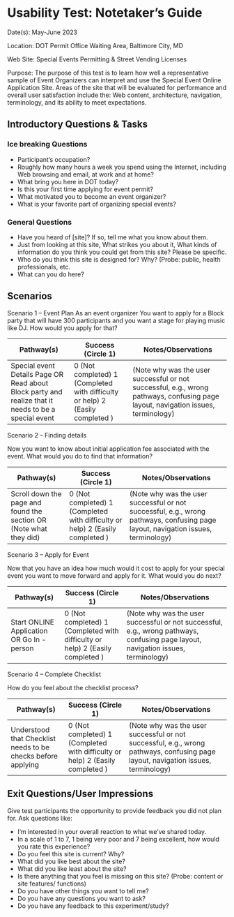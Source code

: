 # Usability Test: Notetaker’s Guide 

Date(s): May-June 2023

Location: DOT Permit Office Waiting Area, Baltimore City, MD 

Web Site:  Special Events Permitting & Street Vending Licenses

Purpose: The purpose of this test is to learn how well a representative sample of Event Organizers can interpret and use the Special Event Online Application Site.  Areas of the site that will be evaluated for performance and overall user satisfaction include the: Web content, architecture, navigation, terminology, and its ability to meet expectations. 


## Introductory Questions & Tasks  

### Ice breaking Questions 

* Participant’s occupation?  
* Roughly how many hours a week you spend using the Internet, including Web browsing and email, at work and at home? 
* What bring you here in DOT today? 
* Is this your first time applying for event permit? 
* What motivated you to become an event organizer? 
* What is your favorite part of organizing special events? 

### General Questions 

* Have you heard of [site]? If so, tell me what you know about them. 
* Just from looking at this site, What strikes you about it, What kinds of information do you think you could get from this site? Please be specific. 
* Who do you think this site is designed for?  Why? (Probe: public, health professionals, etc. 
* What can you do here? 

## Scenarios   

Scenario 1 – Event Plan 
As an event organizer You want to apply for a Block party that will have 300 participants and you want a stage for playing music like DJ. How would you apply for that? 

Pathway(s) | Success  (Circle 1) | Notes/Observations 
---|---|---
Special event Details Page OR Read about Block party and realize that it needs to be a special event | 0 (Not completed) 1 (Completed with difficulty or help) 2 (Easily completed ) | (Note why was the user successful or not successful, e.g., wrong pathways, confusing page layout, navigation issues, terminology) 

 
Scenario 2 – Finding details 

Now you want to know about initial application fee associated with the event. What would you do to find that information? 

Pathway(s) | Success  (Circle 1) | Notes/Observations 
---|---|---
Scroll down the page and found the section OR (Note what they did)   | 0 (Not completed) 1 (Completed with difficulty or help) 2 (Easily completed ) | (Note why was the user successful or not successful, e.g., wrong pathways, confusing page layout, navigation issues, terminology) 

 
Scenario 3 – Apply for Event  

Now that you have an idea how much would it cost to apply for your special event you want to move forward and apply for it. What would you do next? 

Pathway(s) | Success  (Circle 1) | Notes/Observations 
---|---|---
Start ONLINE Application OR Go In -person | 0 (Not completed) 1 (Completed with difficulty or help) 2 (Easily completed ) | (Note why was the user successful or not successful, e.g., wrong pathways, confusing page layout, navigation issues, terminology) 


Scenario 4 – Complete Checklist 

How do you feel about the checklist process? 

Pathway(s) | Success  (Circle 1) | Notes/Observations 
---|---|---
Understood that Checklist needs to be checks before applying  | 0 (Not completed) 1 (Completed with difficulty or help) 2 (Easily completed ) | (Note why was the user successful or not successful, e.g., wrong pathways, confusing page layout, navigation issues, terminology) 


## Exit Questions/User Impressions  

Give test participants the opportunity to provide feedback you did not plan for. Ask questions like: 

* I’m interested in your overall reaction to what we’ve shared today.  
* In a scale of 1 to 7, 1 being very poor and 7 being excellent, how would you rate this experience? 
* Do you feel this site is current?  Why?  
* What did you like best about the site? 
* What did you like least about the site? 
* Is there anything that you feel is missing on this site? (Probe: content or site features/ functions) 
* Do you have other things you want to tell me? 
* Do you have any questions you want to ask? 
* Do you have any feedback to this experiment/study? 
 
 
